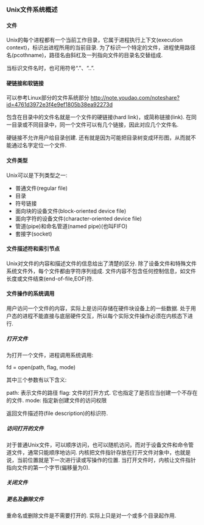 
### Unix文件系统概述

#### 文件

Unix的每个进程都有一个当前工作目录，它属于进程执行上下文(execution context)，标识出进程所用的当前目录. 为了标识一个特定的文件，进程使用路径名(pcothname)，路径名由斜杠及一列指向文件的目录名交替组成. 

当标识文件名时，也可用符号“.”、“..”. 

#### 硬链接和软链接

> 
可以参考Linux部分的文件系统部分
http://note.youdao.com/noteshare?id=4761d3972e3f4e9ef1805b38ea92273d

包含在目录中的文件名就是一个文件的硬链接(hard link)，或简称链接(link). 在同一目录或不同目录中，同一个文件可以有几个链接，因此对应几个文件名. 

硬链接不允许用户给目录创建. 还有就是因为可能把目录树变成环形图，从而就不能通过名字定位一个文件. 

#### 文件类型

Unix可以是下列类型之一: 

- 普通文件(regular file)
- 目录
- 符号链接
- 面向块的设备文件(block-oriented device file)
- 面向字符的设备文件(character-oriented device file)
- 管道(pipe)和命名管道(named pipe)(也叫FIFO)
- 套接字(socket)

#### 文件描述符和索引节点

Unix对文件的内容和描述文件的信息给出了清楚的区分. 除了设备文件和特殊文件系统文件外，每个文件都由字符序列组成. 文件内容不包含任何控制信息，如文件长度或文件结束(end-of-file,EOF)符. 

#### 文件操作的系统调用

用户访问一个文件的内容，实际上是访问存储在硬件块设备上的一些数据. 处于用户态的进程不能直接与底层硬件交互，所以每个实际文件操作必须在内核态下进行. 

##### 打开文件

为打开一个文件，进程调用系统调用: 

> 
fd = open(path, flag, mode)

其中三个参数有以下含义: 

path: 表示文件的路径
flag: 文件的打开方式. 它也指定了是否应当创建一个不存在的文件. 
mode: 指定新创建文件的访问权限

返回文件描述符(file description)的标识符. 

##### 访问打开的文件

对于普通Unix文件，可以顺序访问，也可以随机访问，而对于设备文件和命令管道文件，通常只能顺序地访问. 内核把文件指针存放在打开文件对象中，也就是说，当前位置就是下一次进行读或写操作的位置. 当打开文件时，内核让文件指针指向文件的第一个字节(偏移量为0). 

##### 关闭文件

##### 更名及删除文件

重命名或删除文件是不需要打开的. 实际上只是对一个或多个目录起作用. 